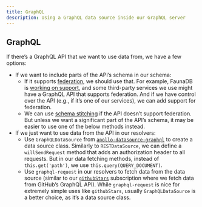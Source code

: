 ```yaml
---
title: GraphQL
description: Using a GraphQL data source inside our GraphQL server
---
```


## GraphQL

If there’s a GraphQL API that we want to use data from, we have a few options:

- If we want to include parts of the API’s schema in our schema:
  - If it supports [federation](../apollo-federation.md), we should use that. For example, FaunaDB is [working on support](https://fauna.com/blog/fauna-engineering-looking-back-at-2019), and some third-party services we use might have a GraphQL API that supports federation. And if we have control over the API (e.g., if it’s one of our services), we can add support for federation.
  - We can use [schema stitching](https://www.apollographql.com/docs/graphql-tools/schema-stitching/) if the API doesn’t support federation. But unless we want a significant part of the API’s schema, it may be easier to use one of the below methods instead.
- If we just want to use data from the API in our resolvers:
  - Use `GraphQLDataSource` from [`apollo-datasource-graphql`](https://github.com/poetic/apollo-datasource-graphql#readme) to create a data source class. Similarly to `RESTDataSource`, we can define a `willSendRequest` method that adds an authorization header to all requests. But in our data fetching methods, instead of `this.get('path')`, we use `this.query(QUERY_DOCUMENT)`.
  - Use `graphql-request` in our resolvers to fetch data from the data source (similar to our [`githubStars`](../building/subscriptions.md#githubstars) subscription where we fetch data from GitHub’s GraphQL API). While `graphql-request` is nice for extremely simple uses like `githubStars`, usually `GraphQLDataSource` is a better choice, as it’s a data source class.

